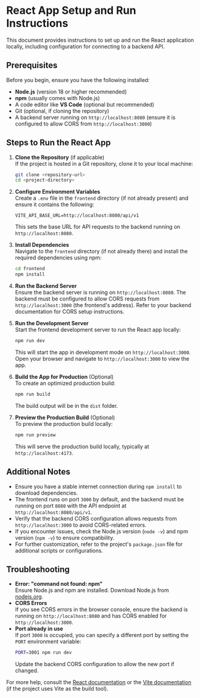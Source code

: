 # React App Setup and Run Instructions

This document provides instructions to set up and run the React application locally, including configuration for connecting to a backend API.

## Prerequisites
Before you begin, ensure you have the following installed:
- **Node.js** (version 18 or higher recommended)
- **npm** (usually comes with Node.js)
- A code editor like **VS Code** (optional but recommended)
- Git (optional, if cloning the repository)
- A backend server running on `http://localhost:8080` (ensure it is configured to allow CORS from `http://localhost:3000`)

## Steps to Run the React App

1. **Clone the Repository** (if applicable)  
   If the project is hosted in a Git repository, clone it to your local machine:
   ```bash
   git clone <repository-url>
   cd <project-directory>
   ```

2. **Configure Environment Variables**  
   Create a `.env` file in the `frontend` directory (if not already present) and ensure it contains the following:
   ```
   VITE_API_BASE_URL=http://localhost:8080/api/v1
   ```
   This sets the base URL for API requests to the backend running on `http://localhost:8080`.

3. **Install Dependencies**  
   Navigate to the `frontend` directory (if not already there) and install the required dependencies using npm:
   ```bash
   cd frontend
   npm install
   ```

4. **Run the Backend Server**  
   Ensure the backend server is running on `http://localhost:8080`. The backend must be configured to allow CORS requests from `http://localhost:3000` (the frontend's address). Refer to your backend documentation for CORS setup instructions.

5. **Run the Development Server**  
   Start the frontend development server to run the React app locally:
   ```bash
   npm run dev
   ```
   This will start the app in development mode on `http://localhost:3000`. Open your browser and navigate to `http://localhost:3000` to view the app.

6. **Build the App for Production** (Optional)  
   To create an optimized production build:
   ```bash
   npm run build
   ```
   The build output will be in the `dist` folder.

7. **Preview the Production Build** (Optional)  
   To preview the production build locally:
   ```bash
   npm run preview
   ```
   This will serve the production build locally, typically at `http://localhost:4173`.

## Additional Notes
- Ensure you have a stable internet connection during `npm install` to download dependencies.
- The frontend runs on port `3000` by default, and the backend must be running on port `8080` with the API endpoint at `http://localhost:8080/api/v1`.
- Verify that the backend CORS configuration allows requests from `http://localhost:3000` to avoid CORS-related errors.
- If you encounter issues, check the Node.js version (`node -v`) and npm version (`npm -v`) to ensure compatibility.
- For further customization, refer to the project's `package.json` file for additional scripts or configurations.

## Troubleshooting
- **Error: "command not found: npm"**  
  Ensure Node.js and npm are installed. Download Node.js from [nodejs.org](https://nodejs.org).
- **CORS Errors**  
  If you see CORS errors in the browser console, ensure the backend is running on `http://localhost:8080` and has CORS enabled for `http://localhost:3000`.
- **Port already in use**  
  If port `3000` is occupied, you can specify a different port by setting the `PORT` environment variable:
  ```bash
  PORT=3001 npm run dev
  ```
  Update the backend CORS configuration to allow the new port if changed.

For more help, consult the [React documentation](https://react.dev/) or the [Vite documentation](https://vitejs.dev/) (if the project uses Vite as the build tool).
